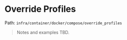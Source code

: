 # Override Profiles

Path: `infra/container/docker/compose/override_profiles`

> Notes and examples TBD.
